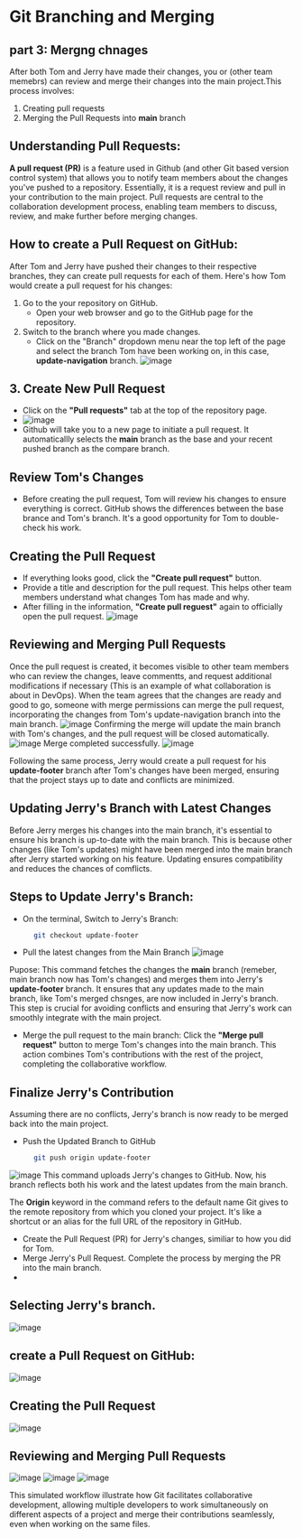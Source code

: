# Git Branching and Merging

## part 3: Mergng chnages 
After both Tom and Jerry have made their changes, you or (other team memebrs) can review and merge their changes into the main project.This process involves:
1. Creating pull requests
2. Merging the Pull Requests into **main** branch
## Understanding Pull Requests:
**A pull request (PR)** is a feature used in Github (and other Git based version control system) that allows you to notify team members about the changes you've pushed to a repository. Essentially, it is a request review and pull in your contribution to the main project. Pull requests are central to the collaboration development process, enabling team members to discuss, review, and make further before merging changes.

## How to create a Pull Request on GitHub:
After Tom and Jerry have pushed their changes to their respective branches, they can create pull requests for each of them. Here's how Tom would create a pull request for his changes:
1. Go to the your repository on GitHub.
   - Open your web browser and go to the GitHub page for the repository.
2. Switch to the branch where you made changes.
   - Click on the "Branch" dropdown menu near the top left of the page and select the branch Tom have been working on, in this case, **update-navigation** branch.
![image](assets/image1.png)

## 3. Create New Pull Request
   - Click on the **"Pull requests"** tab at the top of the repository page.
   - ![image](assets/image2.png)
   - Github will take you to a new page to initiate a pull request. It automaticallly selects the **main** branch as the base and your recent pushed branch as the compare branch.

## Review Tom's Changes
   - Before creating the pull request, Tom will review his changes to ensure everything is correct. GitHub shows the differences between the base brance and Tom's branch. It's a good opportunity for Tom to double-check his work.

## Creating the Pull Request
   - If everything looks good, click the **"Create pull request"** button.
   - Provide a title and description for the pull request. This helps other team members understand what changes Tom has made and why.
   - After filling in the information, **"Create pull reguest"** again to officially open the pull request.
![image](assets/image3.png)

## Reviewing and Merging Pull Requests
Once the pull request is created, it becomes visible to other team members who can review the changes, leave commentts, and request additional modifications if necessary (This is an example of what collaboration is about in DevOps). When the team agrees that the changes are ready  and good to go, someone with merge permissions can merge the pull request, incorporating the changes from Tom's update-navigation branch into the main branch.
![image](assets/image4.png)
Confirming the merge will update the main branch with Tom's changes, and the pull request will be closed automatically.
![image](assets/image5.png)
Merge completed successfully.
![image](assets/image5.png)

Following the same process, Jerry would create a pull request for his **update-footer** branch after Tom's changes have been merged, ensuring that the project stays up to date and conflicts are minimized.

## Updating Jerry's Branch with Latest Changes
Before Jerry merges his changes into the main branch, it's essential to ensure his branch is up-to-date with the main branch. This is because other changes (like Tom's updates) might have been merged into the main branch after Jerry started working on his feature. Updating ensures compatibility and reduces the chances of comflicts.

## Steps to Update Jerry's Branch:
   - On the terminal, Switch to Jerry's Branch:
```bash
      git checkout update-footer
   ```
- Pull the latest changes from the Main Branch
![image](assets/image7.png)

Pupose: This command fetches the changes the **main** branch (remeber, main branch now has Tom's changes) and merges them into Jerry's **update-footer** branch. It ensures that any updates made to the main branch, like Tom's merged chsnges, are now included in Jerry's branch. This step is crucial for avoiding conflicts and ensuring that Jerry's work can smoothly integrate with the main project.

- Merge the pull request to the main branch: Click the **"Merge pull request"** button to merge Tom's changes into the main branch. This action combines Tom's contributions with the rest of the project, completing the collaborative workflow.

## Finalize Jerry's Contribution
Assuming there are no conflicts, Jerry's branch is now ready to be merged back into the main project.
- Push the Updated Branch to GitHub
```bash
      git push origin update-footer
```
![image](assets/image8.png)
This command uploads Jerry's changes to GitHub. Now, his branch reflects both his work and the latest updates from the main branch.

The **Origin** keyword in the command refers to the default name Git gives to the remote repository from which you cloned your project. It's like a shortcut or an alias for the full URL of the repository in GitHub.

- Create the Pull Request (PR) for Jerry's changes, similiar to how you did for Tom.
- Merge Jerry's Pull Request. Complete the  process by merging the PR into the main branch.
- 
## Selecting Jerry's branch.
![image](assets/image9.png)

## create a Pull Request on GitHub:
![image](assets/image10.png)

## Creating the Pull Request
![image](assets/image12.png)

## Reviewing and Merging Pull Requests
![image](assets/image11.png)
![image](assets/image13.png)
![image](assets/image14.png)
 
This simulated workflow illustrate how Git facilitates collaborative development, allowing multiple developers to work simultaneously on different aspects of a project and merge their contributions seamlessly, even when working on the same files.



